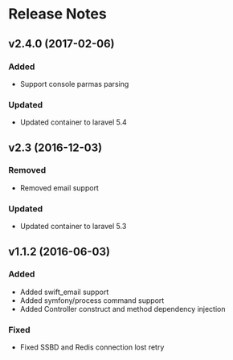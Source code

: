 # Release Notes

## v2.4.0 (2017-02-06)

### Added
- Support console parmas parsing

### Updated
- Updated container to laravel 5.4

## v2.3 (2016-12-03)

### Removed
- Removed email support

### Updated
- Updated container to laravel 5.3

## v1.1.2 (2016-06-03)

### Added
- Added swift_email support
- Added symfony/process command support
- Added Controller construct and method dependency injection

### Fixed
- Fixed SSBD and Redis connection lost retry
